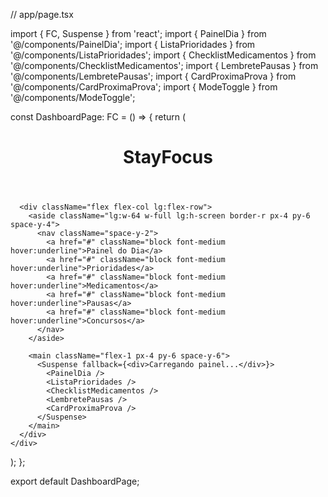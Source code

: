 // app/page.tsx

import { FC, Suspense } from 'react';
import { PainelDia } from '@/components/PainelDia';
import { ListaPrioridades } from '@/components/ListaPrioridades';
import { ChecklistMedicamentos } from '@/components/ChecklistMedicamentos';
import { LembretePausas } from '@/components/LembretePausas';
import { CardProximaProva } from '@/components/CardProximaProva';
import { ModeToggle } from '@/components/ModeToggle';

const DashboardPage: FC = () => {
  return (
    <div className="min-h-screen bg-background text-foreground">
      <header className="flex items-center justify-between px-4 py-3 shadow-md">
        <h1 className="text-xl font-bold">StayFocus</h1>
        <ModeToggle />
      </header>

      <div className="flex flex-col lg:flex-row">
        <aside className="lg:w-64 w-full lg:h-screen border-r px-4 py-6 space-y-4">
          <nav className="space-y-2">
            <a href="#" className="block font-medium hover:underline">Painel do Dia</a>
            <a href="#" className="block font-medium hover:underline">Prioridades</a>
            <a href="#" className="block font-medium hover:underline">Medicamentos</a>
            <a href="#" className="block font-medium hover:underline">Pausas</a>
            <a href="#" className="block font-medium hover:underline">Concursos</a>
          </nav>
        </aside>

        <main className="flex-1 px-4 py-6 space-y-6">
          <Suspense fallback={<div>Carregando painel...</div>}>
            <PainelDia />
            <ListaPrioridades />
            <ChecklistMedicamentos />
            <LembretePausas />
            <CardProximaProva />
          </Suspense>
        </main>
      </div>
    </div>
  );
};

export default DashboardPage;
